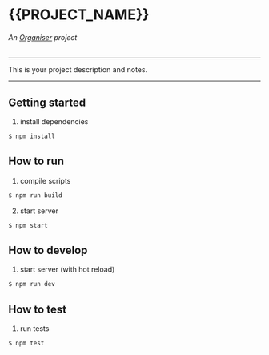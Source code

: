 # {{PROJECT_NAME}}
###### An [Organiser](https://www.npmjs.com/package/organiser) project
---

This is your project description and notes.

---

## Getting started

1. install dependencies

```bash
$ npm install
```

## How to run

1. compile scripts

```bash
$ npm run build
```

2. start server

```bash
$ npm start
```

## How to develop

1. start server (with hot reload)

```bash
$ npm run dev
```

## How to test

1. run tests

```bash
$ npm test
```
